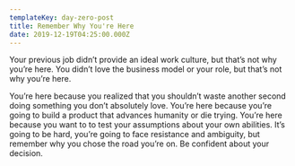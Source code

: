 ```yaml
---
templateKey: day-zero-post
title: Remember Why You're Here
date: 2019-12-19T04:25:00.000Z
---
```

Your previous job didn’t provide an ideal work culture, but that’s not why you’re here. You didn’t love the business model or your role, but that’s not why you’re here.

You’re here because you realized that you shouldn’t waste another second doing something you don’t absolutely love. You’re here because you’re going to build a product that advances humanity or die trying. You’re here because you want to to test your assumptions about your own abilities. It’s going to be hard, you’re going to face resistance and ambiguity, but remember why you chose the road you’re on. Be confident about your decision.